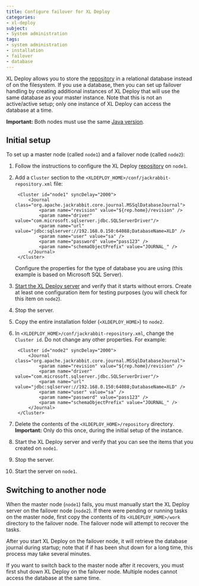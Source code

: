 ```yaml
---
title: Configure failover for XL Deploy
categories:
- xl-deploy
subject:
- System administration
tags:
- system administration
- installation
- failover
- database
---
```


XL Deploy allows you to store the [repository](/xl-deploy/how-to/configure-the-xl-deploy-repository.html#using-a-database) in a relational database instead of on the filesystem. If you use a database, then you can set up failover handling by creating additional instances of XL Deploy that will use the same database as your master instance. Note that this is not an active/active setup; only one instance of XL Deploy can access the database at a time.

**Important:** Both nodes must use the same [Java version](/xl-deploy/concept/requirements-for-installing-xl-deploy.html#server-requirements).

## Initial setup

To set up a master node (called `node1`) and a failover node (called `node2`):

1. Follow the instructions to configure the XL Deploy [repository](/xl-deploy/how-to/configure-the-xl-deploy-repository.html#using-a-database) on `node1`.
2. Add a `Cluster` section to the `<XLDEPLOY_HOME>/conf/jackrabbit-repository.xml` file:

        <Cluster id="node1" syncDelay="2000">
            <Journal class="org.apache.jackrabbit.core.journal.MSSqlDatabaseJournal">
                <param name="revision" value="${rep.home}/revision" />
                <param name="driver" value="com.microsoft.sqlserver.jdbc.SQLServerDriver"/>
                <param name="url" value="jdbc:sqlserver://192.168.0.150:64088;DatabaseName=XLD" />
                <param name="user" value="sa" />
                <param name="password" value="pass123" />
                <param name="schemaObjectPrefix" value="JOURNAL_" />
            </Journal>
        </Cluster>

    Configure the properties for the type of database you are using (this example is based on Microsoft SQL Server).

3. [Start the XL Deploy server](/xl-deploy/how-to/start-xl-deploy.html) and verify that it starts without errors. Create at least one configuration item for testing purposes (you will check for this item on `node2`).
4. Stop the server.
5. Copy the entire installation folder (`<XLDEPLOY_HOME>`) to `node2`.
6. In `<XLDEPLOY_HOME>/conf/jackrabbit-repository.xml`, change the `Cluster id`. Do not change any other properties. For example:

        <Cluster id="node2" syncDelay="2000">
            <Journal class="org.apache.jackrabbit.core.journal.MSSqlDatabaseJournal">
                <param name="revision" value="${rep.home}/revision" />
                <param name="driver" value="com.microsoft.sqlserver.jdbc.SQLServerDriver"/>
                <param name="url" value="jdbc:sqlserver://192.168.0.150:64088;DatabaseName=XLD" />
                <param name="user" value="sa" />
                <param name="password" value="pass123" />
                <param name="schemaObjectPrefix" value="JOURNAL_" />
            </Journal>
        </Cluster>

7. Delete the contents of the `<XLDEPLOY_HOME>/repository` directory. **Important:** Only do this once, during the initial setup of the instance.
8. Start the XL Deploy server and verify that you can see the items that you created on `node1`.
9. Stop the server.
10. Start the server on `node1`.

## Switching to another node

When the master node (`node1`) fails, you must manually start the XL Deploy server on the failover node (`node2`). If there were pending or running tasks on the master node, first copy the contents of its `<XLDEPLOY_HOME>/work` directory to the failover node. The failover node will attempt to recover the tasks.

After you start XL Deploy on the failover node, it will retrieve the database journal during startup; note that if if has been shut down for a long time, this process may take several minutes.

If you want to switch back to the master node after it recovers, you must first shut down XL Deploy on the failover node. Multiple nodes cannot access the database at the same time.
